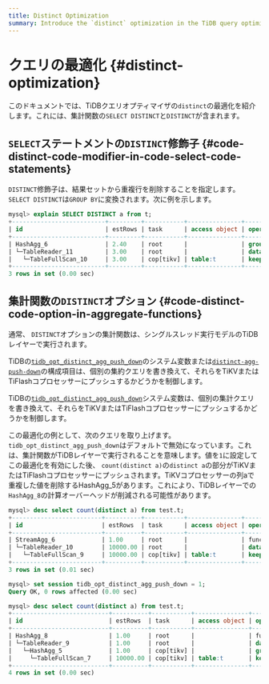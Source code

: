```yaml
---
title: Distinct Optimization
summary: Introduce the `distinct` optimization in the TiDB query optimizer.
---
```


# クエリの最適化 {#distinct-optimization}

このドキュメントでは、TiDBクエリオプティマイザの`distinct`の最適化を紹介します。これには、集計関数の`SELECT DISTINCT`と`DISTINCT`が含まれます。

## <code>SELECT</code>ステートメントの<code>DISTINCT</code>修飾子 {#code-distinct-code-modifier-in-code-select-code-statements}

`DISTINCT`修飾子は、結果セットから重複行を削除することを指定します。 `SELECT DISTINCT`は`GROUP BY`に変換されます。次に例を示します。

```sql
mysql> explain SELECT DISTINCT a from t;
+--------------------------+---------+-----------+---------------+-------------------------------------------------------+
| id                       | estRows | task      | access object | operator info                                         |
+--------------------------+---------+-----------+---------------+-------------------------------------------------------+
| HashAgg_6                | 2.40    | root      |               | group by:test.t.a, funcs:firstrow(test.t.a)->test.t.a |
| └─TableReader_11         | 3.00    | root      |               | data:TableFullScan_10                                 |
|   └─TableFullScan_10     | 3.00    | cop[tikv] | table:t       | keep order:false, stats:pseudo                        |
+--------------------------+---------+-----------+---------------+-------------------------------------------------------+
3 rows in set (0.00 sec)
```

## 集計関数の<code>DISTINCT</code>オプション {#code-distinct-code-option-in-aggregate-functions}

通常、 `DISTINCT`オプションの集計関数は、シングルスレッド実行モデルのTiDBレイヤーで実行されます。

<CustomContent platform="tidb">

TiDBの[`tidb_opt_distinct_agg_push_down`](/system-variables.md#tidb_opt_distinct_agg_push_down)のシステム変数または[`distinct-agg-push-down`](/tidb-configuration-file.md#distinct-agg-push-down)の構成項目は、個別の集約クエリを書き換えて、それらをTiKVまたはTiFlashコプロセッサーにプッシュするかどうかを制御します。

</CustomContent>

<CustomContent platform="tidb-cloud">

TiDBの[`tidb_opt_distinct_agg_push_down`](/system-variables.md#tidb_opt_distinct_agg_push_down)システム変数は、個別の集計クエリを書き換えて、それらをTiKVまたはTiFlashコプロセッサーにプッシュするかどうかを制御します。

</CustomContent>

この最適化の例として、次のクエリを取り上げます。 `tidb_opt_distinct_agg_push_down`はデフォルトで無効になっています。これは、集計関数がTiDBレイヤーで実行されることを意味します。値を`1`に設定してこの最適化を有効にした後、 `count(distinct a)`の`distinct a`の部分がTiKVまたはTiFlashコプロセッサーにプッシュされます。TiKVコプロセッサーの列aで重複した値を削除するHashAgg_5があります。これにより、TiDBレイヤーでの`HashAgg_8`の計算オーバーヘッドが削減される可能性があります。

```sql
mysql> desc select count(distinct a) from test.t;
+-------------------------+----------+-----------+---------------+------------------------------------------+
| id                      | estRows  | task      | access object | operator info                            |
+-------------------------+----------+-----------+---------------+------------------------------------------+
| StreamAgg_6             | 1.00     | root      |               | funcs:count(distinct test.t.a)->Column#4 |
| └─TableReader_10        | 10000.00 | root      |               | data:TableFullScan_9                     |
|   └─TableFullScan_9     | 10000.00 | cop[tikv] | table:t       | keep order:false, stats:pseudo           |
+-------------------------+----------+-----------+---------------+------------------------------------------+
3 rows in set (0.01 sec)

mysql> set session tidb_opt_distinct_agg_push_down = 1;
Query OK, 0 rows affected (0.00 sec)

mysql> desc select count(distinct a) from test.t;
+---------------------------+----------+-----------+---------------+------------------------------------------+
| id                        | estRows  | task      | access object | operator info                            |
+---------------------------+----------+-----------+---------------+------------------------------------------+
| HashAgg_8                 | 1.00     | root      |               | funcs:count(distinct test.t.a)->Column#3 |
| └─TableReader_9           | 1.00     | root      |               | data:HashAgg_5                           |
|   └─HashAgg_5             | 1.00     | cop[tikv] |               | group by:test.t.a,                       |
|     └─TableFullScan_7     | 10000.00 | cop[tikv] | table:t       | keep order:false, stats:pseudo           |
+---------------------------+----------+-----------+---------------+------------------------------------------+
4 rows in set (0.00 sec)
```
